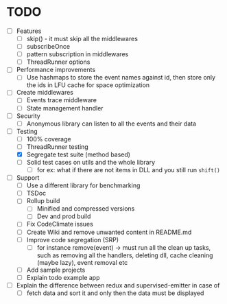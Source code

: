 # TODO


- [ ] Features
  - [ ] skip() - it must skip all the middlewares
  - [ ] subscribeOnce
  - [ ] pattern subscription in middlewares
  - [ ] ThreadRunner options

- [ ] Performance improvements
  - [ ] Use hashmaps to store the event names against id, then store only the ids in LFU cache for space optimization

- [ ] Create middlewares
  - [ ] Events trace middleware
  - [ ] State management handler

- [ ] Security
  - [ ] Anonymous library can listen to all the events and their data
  
- [ ] Testing
  - [ ] 100% coverage
  - [ ] ThreadRunner testing
  - [x] Segregate test suite (method based)
  - [ ] Solid test cases on utils and the whole library
    - [ ] for ex: what if there are not items in DLL and you still run `shift()`

- [ ] Support
  - [ ] Use a different library for benchmarking
  - [ ] TSDoc
  - [ ] Rollup build
    - [ ] Minified and compressed versions
    - [ ] Dev and prod build
  - [ ] Fix CodeClimate issues
  - [ ] Create Wiki and remove unwanted content in README.md
  - [ ] Improve code segregation (SRP)
    - [ ] for instance remove(event) -> must run all the clean up tasks, such as removing all the handlers, deleting dll, cache cleaning (maybe lazy), event removal etc
  - [ ] Add sample projects
  - [ ] Explain todo example app

- [ ] Explain the difference between redux and supervised-emitter in case of
  - [ ] fetch data and sort it and only then the data must be displayed